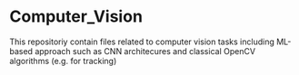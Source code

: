 # Computer_Vision
This repositoriy contain files related to computer vision tasks including ML-based approach such as CNN architecures and classical OpenCV algorithms (e.g. for tracking)
